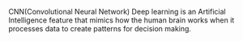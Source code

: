 CNN(Convolutional Neural Network)
Deep learning is an Artificial Intelligence feature that mimics how the human brain works when it processes data to create patterns for decision making.
